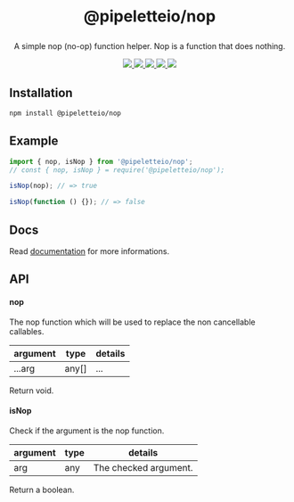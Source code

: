<h1 align="center">
  <p>@pipeletteio/nop</p>
</h1>

<p align="center">A simple nop (no-op) function helper. Nop is a function that does nothing.</p>

<p align="center">
  <a alt="Build Status" href="https://github.com/pipeletteio/nop/actions?query=workflow">
    <img src="https://github.com/pipeletteio/nop/workflows/Build/badge.svg"/>
  </a>
  <a alt="Npm version" href="https://www.npmjs.com/package/@pipeletteio/nop?activeTab=versions">
    <img src="https://img.shields.io/npm/v/@pipeletteio/nop.svg?longCache=true&logo=npm">
  </a>
  <a alt="CodeClimate coverage" href="https://codeclimate.com/github/pipeletteio/nop/test_coverage">
    <img src="https://api.codeclimate.com/v1/badges/0dd2d5bb4e76e524531e/test_coverage"/>
  </a>
  <a alt="CodeClimate maintainability" href="https://codeclimate.com/github/pipeletteio/nop/maintainability">
    <img src="https://api.codeclimate.com/v1/badges/0dd2d5bb4e76e524531e/maintainability"/>
  </a>
  <a alt="Node requierement version" href="https://github.com/pipeletteio/nop/blob/master/package.json">
    <img src="https://img.shields.io/node/v/@pipeletteio/nop.svg?longCache=true"/>
  </a>
</p>

## Installation
```bash
npm install @pipeletteio/nop
```

## Example

```javascript
import { nop, isNop } from '@pipeletteio/nop';
// const { nop, isNop } = require('@pipeletteio/nop');

isNop(nop); // => true

isNop(function () {}); // => false
```

## Docs
Read [documentation](https://pipeletteio.github.io/nop) for more informations.

## API

#### nop

The nop function which will be used to replace the non cancellable callables.

|   argument   |    type   | details |
|--------------|-----------|---------|
|    ...arg    |   any[]   | ...     |

Return void.

#### isNop

Check if the argument is the nop function.

|   argument   |    type   |         details          |
|--------------|-----------|--------------------------|
|      arg     |    any    | The checked argument.    |

Return a boolean.
